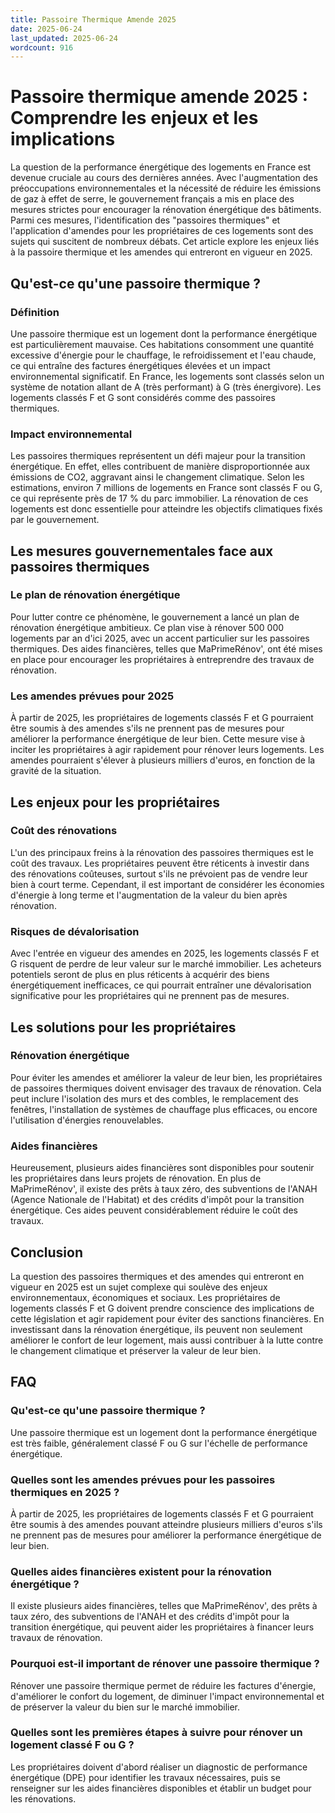 ```yaml
---
title: Passoire Thermique Amende 2025
date: 2025-06-24
last_updated: 2025-06-24
wordcount: 916
---
```


# Passoire thermique amende 2025 : Comprendre les enjeux et les implications

La question de la performance énergétique des logements en France est devenue cruciale au cours des dernières années. Avec l'augmentation des préoccupations environnementales et la nécessité de réduire les émissions de gaz à effet de serre, le gouvernement français a mis en place des mesures strictes pour encourager la rénovation énergétique des bâtiments. Parmi ces mesures, l'identification des "passoires thermiques" et l'application d'amendes pour les propriétaires de ces logements sont des sujets qui suscitent de nombreux débats. Cet article explore les enjeux liés à la passoire thermique et les amendes qui entreront en vigueur en 2025.

## Qu'est-ce qu'une passoire thermique ?

### Définition

Une passoire thermique est un logement dont la performance énergétique est particulièrement mauvaise. Ces habitations consomment une quantité excessive d'énergie pour le chauffage, le refroidissement et l'eau chaude, ce qui entraîne des factures énergétiques élevées et un impact environnemental significatif. En France, les logements sont classés selon un système de notation allant de A (très performant) à G (très énergivore). Les logements classés F et G sont considérés comme des passoires thermiques.

### Impact environnemental

Les passoires thermiques représentent un défi majeur pour la transition énergétique. En effet, elles contribuent de manière disproportionnée aux émissions de CO2, aggravant ainsi le changement climatique. Selon les estimations, environ 7 millions de logements en France sont classés F ou G, ce qui représente près de 17 % du parc immobilier. La rénovation de ces logements est donc essentielle pour atteindre les objectifs climatiques fixés par le gouvernement.

## Les mesures gouvernementales face aux passoires thermiques

### Le plan de rénovation énergétique

Pour lutter contre ce phénomène, le gouvernement a lancé un plan de rénovation énergétique ambitieux. Ce plan vise à rénover 500 000 logements par an d'ici 2025, avec un accent particulier sur les passoires thermiques. Des aides financières, telles que MaPrimeRénov', ont été mises en place pour encourager les propriétaires à entreprendre des travaux de rénovation.

### Les amendes prévues pour 2025

À partir de 2025, les propriétaires de logements classés F et G pourraient être soumis à des amendes s'ils ne prennent pas de mesures pour améliorer la performance énergétique de leur bien. Cette mesure vise à inciter les propriétaires à agir rapidement pour rénover leurs logements. Les amendes pourraient s'élever à plusieurs milliers d'euros, en fonction de la gravité de la situation.

## Les enjeux pour les propriétaires

### Coût des rénovations

L'un des principaux freins à la rénovation des passoires thermiques est le coût des travaux. Les propriétaires peuvent être réticents à investir dans des rénovations coûteuses, surtout s'ils ne prévoient pas de vendre leur bien à court terme. Cependant, il est important de considérer les économies d'énergie à long terme et l'augmentation de la valeur du bien après rénovation.

### Risques de dévalorisation

Avec l'entrée en vigueur des amendes en 2025, les logements classés F et G risquent de perdre de leur valeur sur le marché immobilier. Les acheteurs potentiels seront de plus en plus réticents à acquérir des biens énergétiquement inefficaces, ce qui pourrait entraîner une dévalorisation significative pour les propriétaires qui ne prennent pas de mesures.

## Les solutions pour les propriétaires

### Rénovation énergétique

Pour éviter les amendes et améliorer la valeur de leur bien, les propriétaires de passoires thermiques doivent envisager des travaux de rénovation. Cela peut inclure l'isolation des murs et des combles, le remplacement des fenêtres, l'installation de systèmes de chauffage plus efficaces, ou encore l'utilisation d'énergies renouvelables.

### Aides financières

Heureusement, plusieurs aides financières sont disponibles pour soutenir les propriétaires dans leurs projets de rénovation. En plus de MaPrimeRénov', il existe des prêts à taux zéro, des subventions de l'ANAH (Agence Nationale de l'Habitat) et des crédits d'impôt pour la transition énergétique. Ces aides peuvent considérablement réduire le coût des travaux.

## Conclusion

La question des passoires thermiques et des amendes qui entreront en vigueur en 2025 est un sujet complexe qui soulève des enjeux environnementaux, économiques et sociaux. Les propriétaires de logements classés F et G doivent prendre conscience des implications de cette législation et agir rapidement pour éviter des sanctions financières. En investissant dans la rénovation énergétique, ils peuvent non seulement améliorer le confort de leur logement, mais aussi contribuer à la lutte contre le changement climatique et préserver la valeur de leur bien.

## FAQ

### Qu'est-ce qu'une passoire thermique ?

Une passoire thermique est un logement dont la performance énergétique est très faible, généralement classé F ou G sur l'échelle de performance énergétique.

### Quelles sont les amendes prévues pour les passoires thermiques en 2025 ?

À partir de 2025, les propriétaires de logements classés F et G pourraient être soumis à des amendes pouvant atteindre plusieurs milliers d'euros s'ils ne prennent pas de mesures pour améliorer la performance énergétique de leur bien.

### Quelles aides financières existent pour la rénovation énergétique ?

Il existe plusieurs aides financières, telles que MaPrimeRénov', des prêts à taux zéro, des subventions de l'ANAH et des crédits d'impôt pour la transition énergétique, qui peuvent aider les propriétaires à financer leurs travaux de rénovation.

### Pourquoi est-il important de rénover une passoire thermique ?

Rénover une passoire thermique permet de réduire les factures d'énergie, d'améliorer le confort du logement, de diminuer l'impact environnemental et de préserver la valeur du bien sur le marché immobilier.

### Quelles sont les premières étapes à suivre pour rénover un logement classé F ou G ?

Les propriétaires doivent d'abord réaliser un diagnostic de performance énergétique (DPE) pour identifier les travaux nécessaires, puis se renseigner sur les aides financières disponibles et établir un budget pour les rénovations.